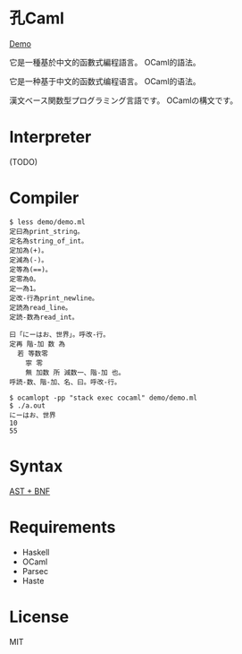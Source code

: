 # 孔Caml

[Demo](https://wass80.github.io/CoCaml/demo/)

它是一種基於中文的函數式編程語言。
OCaml的語法。

它是一种基于中文的函数式编程语言。
OCaml的语法。

漢文ベース関数型プログラミング言語です。
OCamlの構文です。

# Interpreter

(TODO)

# Compiler

```
$ less demo/demo.ml
定曰為print_string。
定名為string_of_int。
定加為(+)。
定減為(-)。
定等為(==)。
定零為0。
定一為1。
定改-行為print_newline。
定読為read_line。
定読-数為read_int。

曰「にーはお、世界」。呼改-行。
定再 階-加 数 為
  若 等数零
    寧 零
    無 加数 所 減数一、階-加 也。
呼読-数、階-加、名、曰。呼改-行。

$ ocamlopt -pp "stack exec cocaml" demo/demo.ml
$ ./a.out
にーはお、世界
10
55
```

# Syntax

[AST + BNF](./src/Ast.hs)

# Requirements

* Haskell
* OCaml
* Parsec
* Haste

# License

MIT
